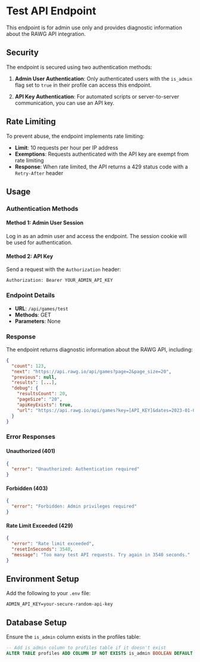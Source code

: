 # Test API Endpoint

This endpoint is for admin use only and provides diagnostic information about the RAWG API integration.

## Security

The endpoint is secured using two authentication methods:

1. **Admin User Authentication**: Only authenticated users with the `is_admin` flag set to `true` in their profile can access this endpoint.

2. **API Key Authentication**: For automated scripts or server-to-server communication, you can use an API key.

## Rate Limiting

To prevent abuse, the endpoint implements rate limiting:

- **Limit**: 10 requests per hour per IP address
- **Exemptions**: Requests authenticated with the API key are exempt from rate limiting
- **Response**: When rate limited, the API returns a 429 status code with a `Retry-After` header

## Usage

### Authentication Methods

#### Method 1: Admin User Session

Log in as an admin user and access the endpoint. The session cookie will be used for authentication.

#### Method 2: API Key

Send a request with the `Authorization` header:

```
Authorization: Bearer YOUR_ADMIN_API_KEY
```

### Endpoint Details

- **URL**: `/api/games/test`
- **Methods**: GET
- **Parameters**: None

### Response

The endpoint returns diagnostic information about the RAWG API, including:

```json
{
  "count": 123,
  "next": "https://api.rawg.io/api/games?page=2&page_size=20",
  "previous": null,
  "results": [...],
  "debug": {
    "resultsCount": 20,
    "pageSize": "20",
    "apiKeyExists": true,
    "url": "https://api.rawg.io/api/games?key=[API_KEY]&dates=2023-01-01,2023-04-01&ordering=-added&page_size=20&ratings_count=5"
  }
}
```

### Error Responses

#### Unauthorized (401)
```json
{
  "error": "Unauthorized: Authentication required"
}
```

#### Forbidden (403)
```json
{
  "error": "Forbidden: Admin privileges required"
}
```

#### Rate Limit Exceeded (429)
```json
{
  "error": "Rate limit exceeded",
  "resetInSeconds": 3540,
  "message": "Too many test API requests. Try again in 3540 seconds."
}
```

## Environment Setup

Add the following to your `.env` file:

```
ADMIN_API_KEY=your-secure-random-api-key
```

## Database Setup

Ensure the `is_admin` column exists in the profiles table:

```sql
-- Add is_admin column to profiles table if it doesn't exist
ALTER TABLE profiles ADD COLUMN IF NOT EXISTS is_admin BOOLEAN DEFAULT FALSE;
``` 